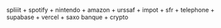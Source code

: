 spliiit + spotify + nintendo + amazon +  urssaf + impot +  sfr + telephone + supabase + vercel + saxo banque + crypto
